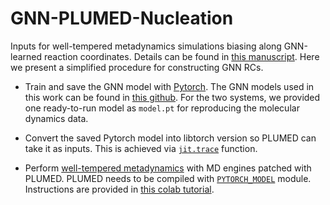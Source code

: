 # GNN-PLUMED-Nucleation

Inputs for well-tempered metadynamics simulations biasing along GNN-learned reaction coordinates. Details can be found in [this manuscript](http://arxiv.org/abs/2310.07927). Here we present a simplified procedure for constructing GNN RCs.

- Train and save the GNN model with [Pytorch](https://pytorch.org/). The GNN models used in this work can be found in [this github](https://github.com/mys007/ecc/tree/release). For the two systems, we provided one ready-to-run model as `model.pt` for reproducing the molecular dynamics data.

- Convert the saved Pytorch model into libtorch version so PLUMED can take it as inputs. This is achieved via [```jit.trace```](https://pytorch.org/docs/stable/jit.html#) function.

- Perform [well-tempered metadynamics](https://journals.aps.org/prl/abstract/10.1103/PhysRevLett.100.020603) with MD engines patched with PLUMED. PLUMED needs to be compiled with [`PYTORCH_MODEL`](https://mlcolvar.readthedocs.io/en/latest/plumed.html) module. Instructions are provided in [this colab tutorial](https://colab.research.google.com/drive/1dG0ohT75R-UZAFMf_cbYPNQwBaOsVaAA).
